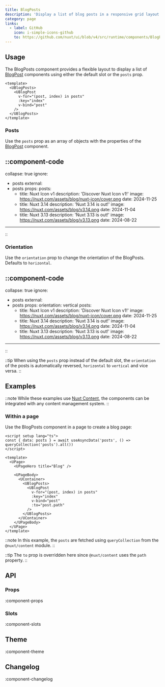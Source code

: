 ```yaml
---
title: BlogPosts
description: 'Display a list of blog posts in a responsive grid layout.'
category: page
links:
  - label: GitHub
    icon: i-simple-icons-github
    to: https://github.com/nuxt/ui/blob/v4/src/runtime/components/BlogPosts.vue
---
```


## Usage

The BlogPosts component provides a flexible layout to display a list of [BlogPost](/docs/components/blog-post) components using either the default slot or the `posts` prop.

```vue {2,8}
<template>
  <UBlogPosts>
    <UBlogPost
      v-for="(post, index) in posts"
      :key="index"
      v-bind="post"
    />
  </UBlogPosts>
</template>
```

### Posts

Use the `posts` prop as an array of objects with the properties of the [BlogPost](/docs/components/blog-post#props) component.

::component-code
---
collapse: true
ignore:
  - posts
external:
  - posts
props:
  posts:
    - title: Nuxt Icon v1
      description: 'Discover Nuxt Icon v1!'
      image: https://nuxt.com/assets/blog/nuxt-icon/cover.png
      date: 2024-11-25
    - title: Nuxt 3.14
      description: 'Nuxt 3.14 is out!'
      image: https://nuxt.com/assets/blog/v3.14.png
      date: 2024-11-04
    - title: Nuxt 3.13
      description: 'Nuxt 3.13 is out!'
      image: https://nuxt.com/assets/blog/v3.13.png
      date: 2024-08-22
---
::

### Orientation

Use the `orientation` prop to change the orientation of the BlogPosts. Defaults to `horizontal`.

::component-code
---
collapse: true
ignore:
  - posts
external:
  - posts
props:
  orientation: vertical
  posts:
    - title: Nuxt Icon v1
      description: 'Discover Nuxt Icon v1!'
      image: https://nuxt.com/assets/blog/nuxt-icon/cover.png
      date: 2024-11-25
    - title: Nuxt 3.14
      description: 'Nuxt 3.14 is out!'
      image: https://nuxt.com/assets/blog/v3.14.png
      date: 2024-11-04
    - title: Nuxt 3.13
      description: 'Nuxt 3.13 is out!'
      image: https://nuxt.com/assets/blog/v3.13.png
      date: 2024-08-22
---
::

::tip
When using the `posts` prop instead of the default slot, the `orientation` of the posts is automatically reversed, `horizontal` to `vertical` and vice versa.
::

## Examples

::note
While these examples use [Nuxt Content](https://content.nuxt.com), the components can be integrated with any content management system.
::

### Within a page

Use the BlogPosts component in a page to create a blog page:

```vue [pages/blog/index.vue]{11-18}
<script setup lang="ts">
const { data: posts } = await useAsyncData('posts', () => queryCollection('posts').all())
</script>

<template>
  <UPage>
    <UPageHero title="Blog" />

    <UPageBody>
      <UContainer>
        <UBlogPosts>
          <UBlogPost
            v-for="(post, index) in posts"
            :key="index"
            v-bind="post"
            :to="post.path"
          />
        </UBlogPosts>
      </UContainer>
    </UPageBody>
  </UPage>
</template>
```

::note
In this example, the `posts` are fetched using `queryCollection` from the `@nuxt/content` module.
::

::tip
The `to` prop is overridden here since `@nuxt/content` uses the `path` property.
::

## API

### Props

:component-props

### Slots

:component-slots

## Theme

:component-theme

## Changelog

:component-changelog
